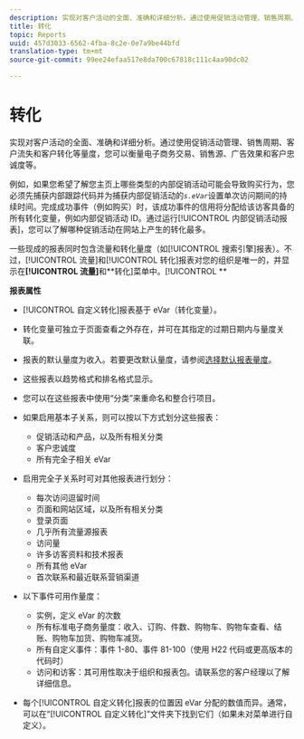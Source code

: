 ```yaml
---
description: 实现对客户活动的全面、准确和详细分析。通过使用促销活动管理、销售周期、客户流失和客户转化等量度，您可以衡量电子商务交易、销售源、广告效果和客户忠诚度等。
title: 转化
topic: Reports
uuid: 457d3033-6562-4fba-8c2e-0e7a9be44bfd
translation-type: tm+mt
source-git-commit: 99ee24efaa517e8da700c67818c111c4aa90dc02

---
```



# 转化

实现对客户活动的全面、准确和详细分析。通过使用促销活动管理、销售周期、客户流失和客户转化等量度，您可以衡量电子商务交易、销售源、广告效果和客户忠诚度等。

例如，如果您希望了解您主页上哪些类型的内部促销活动可能会导致购买行为，您必须先捕获内部跟踪代码并为捕获内部促销活动的&#x200B;*`s.eVar`*&#x200B;设置单次访问期间的持续时间。完成成功事件（例如购买）时，该成功事件的信用将分配给该访客具备的所有转化变量，例如内部促销活动 ID。通过运行[!UICONTROL 内部促销活动报表]，您可以了解哪种促销活动在网站上产生的转化最多。

一些现成的报表同时包含流量和转化量度（如[!UICONTROL 搜索引擎]报表）。不过，[!UICONTROL 流量]和[!UICONTROL 转化]报表对您的组织是唯一的，并显示在&#x200B;**[!UICONTROL 流量]**&#x200B;和&#x200B;**转化]菜单中。[!UICONTROL **

**报表属性**

* [!UICONTROL 自定义转化]报表基于 eVar（转化变量）。
* 转化变量可独立于页面查看之外存在，并可在其指定的过期日期内与量度关联。
* 报表的默认量度为收入。若要更改默认量度，请参阅[选择默认报表量度](https://marketing.adobe.com/resources/help/en_US/sc/user/t_metrics_set_default.html)。
* 这些报表以趋势格式和排名格式显示。
* 您可以在这些报表中使用“分类”来重命名和整合行项目。
* 如果启用基本子关系，则可以按以下方式划分这些报表：

   * 促销活动和产品，以及所有相关分类
   * 客户忠诚度
   * 所有完全子相关 eVar

* 启用完全子关系时可对其他报表进行划分：

   * 每次访问逗留时间
   * 页面和网站区域，以及所有相关分类
   * 登录页面
   * 几乎所有流量源报表
   * 访问量
   * 许多访客资料和技术报表
   * 所有其他 eVar
   * 首次联系和最近联系营销渠道

* 以下事件可用作量度：

   * 实例，定义 eVar 的次数
   * 所有标准电子商务量度：收入、订购、件数、购物车、购物车查看、结账、购物车加货、购物车减货。
   * 所有自定义事件：事件 1-80、事件 81-100（使用 H22 代码或更高版本的代码时）
   * 访问和访客：其可用性取决于组织和报表包。请联系您的客户经理以了解详细信息。

* 每个[!UICONTROL 自定义转化]报表的位置因 eVar 分配的数值而异。通常，可以在“[!UICONTROL 自定义转化]”文件夹下找到它们（如果未对菜单进行自定义）。


